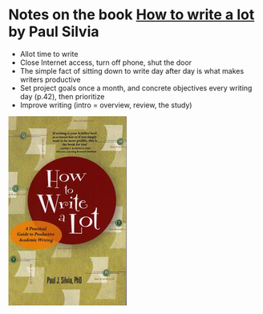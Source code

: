 # Notes on the book [How to write a lot](https://www.apa.org/pubs/books/4441010) by Paul Silvia

-   Allot time to write
-   Close Internet access, turn off phone, shut the door
-   The simple fact of sitting down to write day after day is what makes writers productive
-   Set project goals once a month, and concrete objectives every writing day (p.42), then prioritize
-   Improve writing (intro = overview, review, the study)

![](cover-howtowritealot.jpg)
